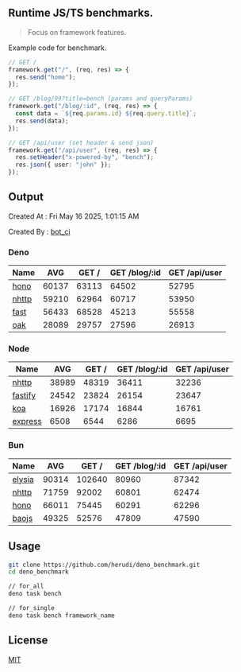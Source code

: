 ## Runtime JS/TS benchmarks.

> Focus on framework features.

Example code for benchmark.
```ts
// GET /
framework.get("/", (req, res) => {
  res.send("home");
});

// GET /blog/99?title=bench (params and queryParams)
framework.get("/blog/:id", (req, res) => {
  const data = `${req.params.id} ${req.query.title}`;
  res.send(data);
});

// GET /api/user (set header & send json)
framework.get("/api/user", (req, res) => {
  res.setHeader("x-powered-by", "bench");
  res.json({ user: "john" });
});
```

## Output
Created At : Fri May 16 2025, 1:01:15 AM

Created By : [bot_ci](https://github.com/herudi/deno_benchmarks/commits?author=github-actions%5Bbot%5D)


### Deno
|Name|AVG|GET /|GET /blog/:id|GET /api/user|
|----|----|----|----|----|
|[hono](https://github.com/honojs/hono)|60137|63113|64502|52795|
|[nhttp](https://github.com/nhttp/nhttp)|59210|62964|60717|53950|
|[fast](https://github.com/danteissaias/fast)|56433|68528|45213|55558|
|[oak](https://github.com/oakserver/oak)|28089|29757|27596|26913|
  


### Node
|Name|AVG|GET /|GET /blog/:id|GET /api/user|
|----|----|----|----|----|
|[nhttp](https://github.com/nhttp/nhttp)|38989|48319|36411|32236|
|[fastify](https://github.com/fastify/fastify)|24542|23824|26154|23647|
|[koa](https://github.com/koajs/koa)|16926|17174|16844|16761|
|[express](https://github.com/expressjs/express)|6508|6544|6286|6695|
  


### Bun
|Name|AVG|GET /|GET /blog/:id|GET /api/user|
|----|----|----|----|----|
|[elysia](https://github.com/elysiajs/elysia)|90314|102640|80960|87342|
|[nhttp](https://github.com/nhttp/nhttp)|71759|92002|60801|62474|
|[hono](https://github.com/honojs/hono)|66011|75445|60291|62296|
|[baojs](https://github.com/mattreid1/baojs)|49325|52576|47809|47590|
  



## Usage

```bash
git clone https://github.com/herudi/deno_benchmark.git
cd deno_benchmark

// for_all
deno task bench

// for_single
deno task bench framework_name
```

## License

[MIT](LICENSE)

